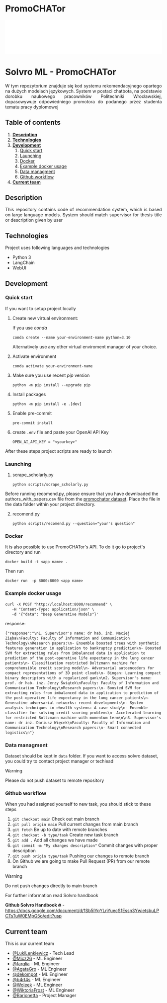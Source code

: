 # PromoCHATor

<p align="center">
    <img src="./assets/solvro.png">
</p>

# Solvro ML - PromoCHATor
<p align="justify"> 
W tym repozytorium znajduje się kod systemu rekomendacyjnego opartego na dużych modelach językowych. System w postaci chatbota, na podstawie dorobku naukowego pracowników Politechniki Wrocławskiej, dopasowywuje odpowiedniego promotora do podanego przez studenta tematu pracy dyplomowej
</p>

## Table of contents

1. **[Description](#description)**
2. **[Technologies](#technologies)**
3. **[Development](#development)**
   1. [Quick start](#quick-start)
   2. [Launching](#launching)
   3. [Docker](#docker)
   3. [Example docker usage](#docker-usage)
   4. [Data managment](#data-managment)
   5. [Github workflow](#github-workflow)
4. **[Current team](#current-team)**

## Description
<p align="justify"> 
This repository contains code of recommendation system, which is based on large language models. System should match supervisor for thesis title or description given by user
</p>

## Technologies
Project uses following languages and technologies
* Python 3
* LangChain
* WebUI

## Development
### Quick start
If you want to setup project locally

1. Create new virtual environment:

   If you use _conda_

   ```
   conda create --name your-environment-name python=3.10
   ```

   Alternatively use any other virtual enviroment manager of your choice.

2. Activate environment
   ```
   conda activate your-environment-name
   ```

3. Make sure you use recent _pip_ version

   ```
   python -m pip install --upgrade pip
   ```

4. Install packages

   ```
   python -m pip install -e .[dev]
   ```

5. Enable pre-commit

   ```
   pre-commit install
   ```

6. create `.env` file and paste your OpenAI API Key

   ```
   OPEN_AI_API_KEY = "<yourkey>"
   ```

After these steps project scripts are ready to launch


### Launching
1. scrape_scholarly.py

   ```
   python scripts/scrape_scholarly.py
   ```

Before running recomend.py, please ensure that you have downloaded the authors_with_papers.csv file from the [promochator dataset](https://drive.google.com/drive/folders/1odcaykO5uGtJXGugjCm8UioFT2XWWHNM). Place the file in the data folder within your project directory.

2. recomend.py

   ```
   python scripts/recomend.py --question="your's question"
   ```

### Docker

It is also possible to use PromoCHATor's API. To do it go to project's directory and run

   ```
   docker build -t <app name> .
   ```

Then run

   ```
   docker run  -p 8000:8000 <app name>
   ```

### Example docker usage

   ```
   curl -X POST "http://localhost:8000/recommend" \
      -H "Content-Type: application/json" \
      -d '{"data": "Deep Generative Models"}'
   ```

response:

```
{"response":"\n1. Supervisor's name: dr hab. inż. Maciej Zięba\nFaculty: Faculty of Information and Communication Technology\nResearch papers:\n- Ensemble boosted trees with synthetic features generation in application to bankruptcy prediction\n- Boosted SVM for extracting rules from imbalanced data in application to prediction of the post-operative life expectancy in the lung cancer patients\n- Classification restricted Boltzmann machine for comprehensible credit scoring model\n- Adversarial autoencoders for compact representations of 3D point clouds\n- Bingan: Learning compact binary descriptors with a regularized gan\n\n2. Supervisor's name: prof. dr hab. inż. Jerzy Świątek\nFaculty: Faculty of Information and Communication Technology\nResearch papers:\n- Boosted SVM for extracting rules from imbalanced data in application to prediction of the post-operative life expectancy in the lung cancer patients\n- Generative adversarial networks: recent developments\n- System analysis techniques in ehealth systems: A case study\n- Ensemble classifier for solving credit scoring problems\n- Accelerated learning for restricted Boltzmann machine with momentum term\n\n3. Supervisor's name: dr inż. Dariusz Więcek\nFaculty: Faculty of Information and Communication Technology\nResearch papers:\n- Smart connected logistics\n"}
```

### Data managment

Dataset should be kept in `data` folder. If you want to access solvro dataset, you could try to contact project manager or techlead

> [!WARNING]
> Please do not push dataset to remote repository


### Github workflow

When you had assigned yourself to new task, you should stick to these steps
1. `git checkout main` Check out main branch
2. `git pull origin main` Pull current changes from main branch
3. `git fetch` Be up to date with remote branches
4. `git checkout -b type/task` Create new task branch
5. `git add .` Add all changes we have made
6. `git commit -m "My changes description"` Commit changes with proper description
7. `git push origin type/task` Pushing our changes to remote branch
8. On Github we are going to make Pull Request (PR) from our remote branch

> [!WARNING]
> Do not push changes directly to main branch

For further information read Solvro handbook

**Github Solvro Handbook 🔥** - https://docs.google.com/document/d/1Sb5lYqYLnYuecS1Essn3YwietsbuLPCTsTuW0EMpG5o/edit?usp

## Current team
This is our current team
- [@LukiLenkiewicz](https://github.com/LukiLenkiewicz) - Tech Lead
- [@Micz26](https://github.com/Micz26) - ML Engineer
- [@farqlia](https://github.com/farqlia) - ML Engineer
- [@AgataGro](https://github.com/AgataGro) - ML Engineer
- [@dekompot](https://github.com/dekompot) - ML Engineer
- [@b4rt4s](https://github.com/b4rt4s) - ML Engineer
- [@Woleek](https://github.com/Woleek) - ML Engineer
- [@WiktoriaFrost](https://github.com/WiktoriaFrost) - ML Engineer
- [@Barionetta](https://github.com/Barionetta) - Project Manager
